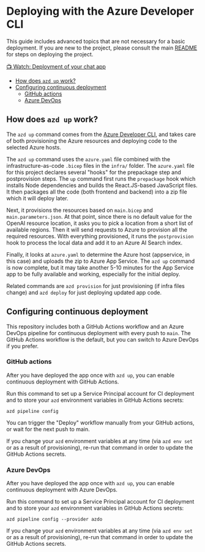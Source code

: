# Deploying with the Azure Developer CLI

This guide includes advanced topics that are not necessary for a basic deployment. If you are new to the project, please consult the main [README](../README.md#deploying-from-scratch) for steps on deploying the project.

[📺 Watch: Deployment of your chat app](https://www.youtube.com/watch?v=mDFZdmn7nhk)

* [How does `azd up` work?](#how-does-azd-up-work)
* [Configuring continuous deployment](#configuring-continuous-deployment)
  * [GitHub actions](#github-actions)
  * [Azure DevOps](#azure-devops)

## How does `azd up` work?

The `azd up` command comes from the [Azure Developer CLI](https://learn.microsoft.com/azure/developer/azure-developer-cli/overview), and takes care of both provisioning the Azure resources and deploying code to the selected Azure hosts.

The `azd up` command uses the `azure.yaml` file combined with the infrastructure-as-code `.bicep` files in the `infra/` folder. The `azure.yaml` file for this project declares several "hooks" for the prepackage step and postprovision steps. The `up` command first runs the `prepackage` hook which installs Node dependencies and builds the React.JS-based JavaScript files. It then packages all the code (both frontend and backend) into a zip file which it will deploy later.

Next, it provisions the resources based on `main.bicep` and `main.parameters.json`. At that point, since there is no default value for the OpenAI resource location, it asks you to pick a location from a short list of available regions. Then it will send requests to Azure to provision all the required resources. With everything provisioned, it runs the `postprovision` hook to process the local data and add it to an Azure AI Search index.

Finally, it looks at `azure.yaml` to determine the Azure host (appservice, in this case) and uploads the zip to Azure App Service. The `azd up` command is now complete, but it may take another 5-10 minutes for the App Service app to be fully available and working, especially for the initial deploy.

Related commands are `azd provision` for just provisioning (if infra files change) and `azd deploy` for just deploying updated app code.

## Configuring continuous deployment

This repository includes both a GitHub Actions workflow and an Azure DevOps pipeline for continuous deployment with every push to `main`. The GitHub Actions workflow is the default, but you can switch to Azure DevOps if you prefer.

### GitHub actions

After you have deployed the app once with `azd up`, you can enable continuous deployment with GitHub Actions.

Run this command to set up a Service Principal account for CI deployment and to store your `azd` environment variables in GitHub Actions secrets:

```shell
azd pipeline config
```

You can trigger the "Deploy" workflow manually from your GitHub actions, or wait for the next push to main.

If you change your `azd` environment variables at any time (via `azd env set` or as a result of provisioning), re-run that command in order to update the GitHub Actions secrets.

### Azure DevOps

After you have deployed the app once with `azd up`, you can enable continuous deployment with Azure DevOps.

Run this command to set up a Service Principal account for CI deployment and to store your `azd` environment variables in GitHub Actions secrets:

```shell
azd pipeline config --provider azdo
```

If you change your `azd` environment variables at any time (via `azd env set` or as a result of provisioning), re-run that command in order to update the GitHub Actions secrets.

